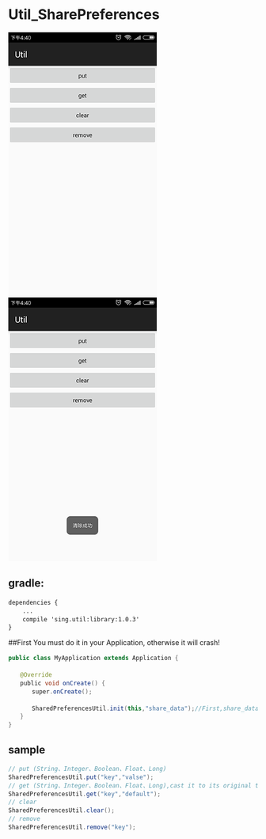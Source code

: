 # Util_SharePreferences
 
 ![](.././app/src/main/res/mipmap-xhdpi/ic_sp1.png "")
 ![](.././app/src/main/res/mipmap-xhdpi/ic_sp2.png "")  
## gradle:
```xml
dependencies {
    ...
    compile 'sing.util:library:1.0.3'
}
```  
##First
You must do it in your Application, otherwise it will crash!
```Java
public class MyApplication extends Application {

　　@Override
　　public void onCreate() {
　　　　super.onCreate();
    
　　　　SharedPreferencesUtil.init(this,"share_data");//First,share_data is the file name you save
　　}
}
```
## sample 
```JAVA 
// put (String、Integer、Boolean、Float、Long)
SharedPreferencesUtil.put("key","valse");
// get (String、Integer、Boolean、Float、Long),cast it to its original type.
SharedPreferencesUtil.get("key","default"); 
// clear
SharedPreferencesUtil.clear();
// remove
SharedPreferencesUtil.remove("key");
```
